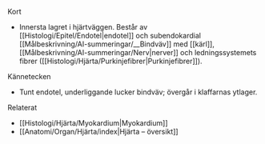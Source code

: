 Kort
- Innersta lagret i hjärtväggen. Består av [[Histologi/Epitel/Endotel|endotel]] och subendokardial [[Målbeskrivning/AI-summeringar/__Bindväv]] med [[kärl]], [[Målbeskrivning/AI-summeringar/Nerv|nerver]] och ledningssystemets fibrer ([[Histologi/Hjärta/Purkinjefibrer|Purkinjefibrer]]).

Kännetecken
- Tunt endotel, underliggande lucker bindväv; övergår i klaffarnas ytlager.

Relaterat
- [[Histologi/Hjärta/Myokardium|Myokardium]]
- [[Anatomi/Organ/Hjärta/index|Hjärta – översikt]]

